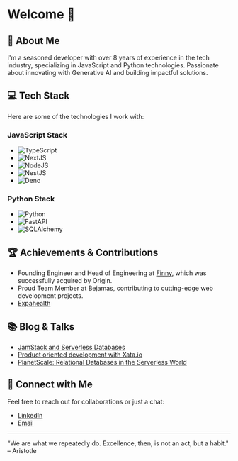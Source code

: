 # Welcome 👋

## 🚀 About Me
I'm a seasoned developer with over 8 years of experience in the tech industry, specializing in JavaScript and Python technologies. Passionate about innovating with Generative AI and building impactful solutions.

## 💻 Tech Stack
Here are some of the technologies I work with:

### JavaScript Stack
- ![TypeScript](https://img.shields.io/badge/-TypeScript-3178C6?style=flat&logo=typescript&logoColor=white)
- ![NextJS](https://img.shields.io/badge/-NextJS-black?style=flat&logo=next.js)
- ![NodeJS](https://img.shields.io/badge/-NodeJS-339933?style=flat&logo=nodedotjs&logoColor=white)
- ![NestJS](https://img.shields.io/badge/-NestJS-ea2845?style=flat&logo=nestjs&logoColor=white)
- ![Deno](https://img.shields.io/badge/-Deno-black?style=flat&logo=deno)

### Python Stack
- ![Python](https://img.shields.io/badge/-Python-3776AB?style=flat&logo=python&logoColor=white)
- ![FastAPI](https://img.shields.io/badge/-FastAPI-009688?style=flat&logo=fastapi)
- ![SQLAlchemy](https://img.shields.io/badge/-SQLAlchemy-FCA121?style=flat&logo=sqlalchemy)

## 🏆 Achievements & Contributions
- Founding Engineer and Head of Engineering at [Finny](https://askfinny.com), which was successfully acquired by Origin.
- Proud Team Member at Bejamas, contributing to cutting-edge web development projects.
- [Expahealth](https://expahealth.com)

## 📚 Blog & Talks
- [JamStack and Serverless Databases](https://bejamas.io/discovery/serverless-database/)
- [Product oriented development with Xata.io](https://bejamas.io/discovery/serverless-database/xata/)
- [PlanetScale: Relational Databases in the Serverless World](https://bejamas.io/discovery/serverless-database/xata/)

## 🤝 Connect with Me
Feel free to reach out for collaborations or just a chat:
- [LinkedIn](https://www.linkedin.com/in/aren-hovsepyan-168684152/)
- [Email](mailto:ar.hovsepyan2011@gmail.com)

---

"We are what we repeatedly do. Excellence, then, is not an act, but a habit." – Aristotle
